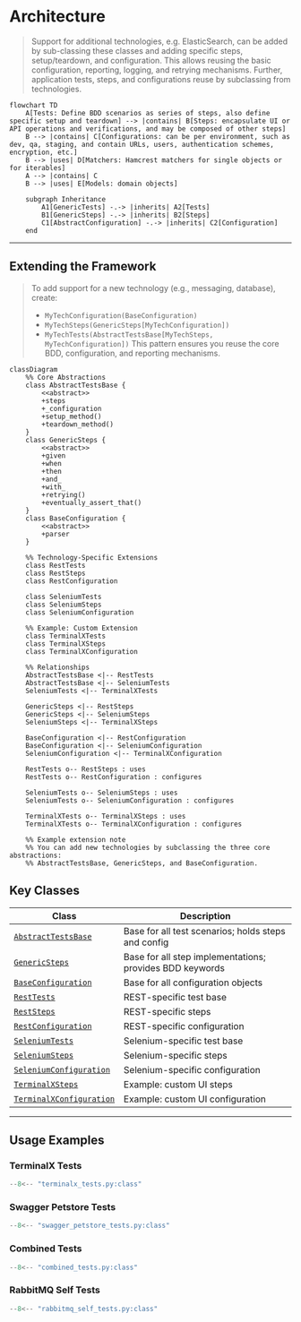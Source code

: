 #   Architecture

> Support for additional technologies, e.g. ElasticSearch, can be added by sub-classing these classes and adding specific steps, setup/teardown, and configuration. This allows reusing the basic configuration, reporting, logging, and retrying mechanisms. Further, application tests, steps, and configurations reuse by subclassing from technologies.

```mermaid
flowchart TD
    A[Tests: Define BDD scenarios as series of steps, also define specific setup and teardown] --> |contains| B[Steps: encapsulate UI or API operations and verifications, and may be composed of other steps]
    B --> |contains| C[Configurations: can be per environment, such as dev, qa, staging, and contain URLs, users, authentication schemes, encryption, etc.]
    B --> |uses| D[Matchers: Hamcrest matchers for single objects or for iterables]
    A --> |contains| C
    B --> |uses| E[Models: domain objects]

    subgraph Inheritance
        A1[GenericTests] -.-> |inherits| A2[Tests]
        B1[GenericSteps] -.-> |inherits| B2[Steps]
        C1[AbstractConfiguration] -.-> |inherits| C2[Configuration]
    end
```

---

## Extending the Framework

> To add support for a new technology (e.g., messaging, database), create:
> - `MyTechConfiguration(BaseConfiguration)`
> - `MyTechSteps(GenericSteps[MyTechConfiguration])`
> - `MyTechTests(AbstractTestsBase[MyTechSteps, MyTechConfiguration])`
> This pattern ensures you reuse the core BDD, configuration, and reporting mechanisms.

```mermaid
classDiagram
    %% Core Abstractions
    class AbstractTestsBase {
        <<abstract>>
        +steps
        +_configuration
        +setup_method()
        +teardown_method()
    }
    class GenericSteps {
        <<abstract>>
        +given
        +when
        +then
        +and_
        +with_
        +retrying()
        +eventually_assert_that()
    }
    class BaseConfiguration {
        <<abstract>>
        +parser
    }

    %% Technology-Specific Extensions
    class RestTests
    class RestSteps
    class RestConfiguration

    class SeleniumTests
    class SeleniumSteps
    class SeleniumConfiguration

    %% Example: Custom Extension
    class TerminalXTests
    class TerminalXSteps
    class TerminalXConfiguration

    %% Relationships
    AbstractTestsBase <|-- RestTests
    AbstractTestsBase <|-- SeleniumTests
    SeleniumTests <|-- TerminalXTests

    GenericSteps <|-- RestSteps
    GenericSteps <|-- SeleniumSteps
    SeleniumSteps <|-- TerminalXSteps

    BaseConfiguration <|-- RestConfiguration
    BaseConfiguration <|-- SeleniumConfiguration
    SeleniumConfiguration <|-- TerminalXConfiguration

    RestTests o-- RestSteps : uses
    RestTests o-- RestConfiguration : configures

    SeleniumTests o-- SeleniumSteps : uses
    SeleniumTests o-- SeleniumConfiguration : configures

    TerminalXTests o-- TerminalXSteps : uses
    TerminalXTests o-- TerminalXConfiguration : configures

    %% Example extension note
    %% You can add new technologies by subclassing the three core abstractions:
    %% AbstractTestsBase, GenericSteps, and BaseConfiguration.
```

## Key Classes

| Class | Description |
|-------|-------------|
| [`AbstractTestsBase`](api/qa-pytest-commons.md#qa_pytest_commons.AbstractTestsBase) | Base for all test scenarios; holds steps and config |
| [`GenericSteps`](api/qa-pytest-commons.md#qa_pytest_commons.GenericSteps) | Base for all step implementations; provides BDD keywords |
| [`BaseConfiguration`](api/qa-pytest-commons.md#qa_pytest_commons.BaseConfiguration) | Base for all configuration objects |
| [`RestTests`](api/qa-pytest-rest.md#qa_pytest_rest.RestTests) | REST-specific test base |
| [`RestSteps`](api/qa-pytest-rest.md#qa_pytest_rest.RestSteps) | REST-specific steps |
| [`RestConfiguration`](api/qa-pytest-rest.md#qa_pytest_rest.RestConfiguration) | REST-specific configuration |
| [`SeleniumTests`](api/qa-pytest-webdriver.md#qa_pytest_webdriver.SeleniumTests) | Selenium-specific test base |
| [`SeleniumSteps`](api/qa-pytest-webdriver.md#qa_pytest_webdriver.SeleniumSteps) | Selenium-specific steps |
| [`SeleniumConfiguration`](api/qa-pytest-webdriver.md#qa_pytest_webdriver.SeleniumConfiguration) | Selenium-specific configuration |
| [`TerminalXSteps`](api/qa-pytest-examples.md#qa_pytest_examples.TerminalXSteps) | Example: custom UI steps |
| [`TerminalXConfiguration`](api/qa-pytest-examples.md#qa_pytest_examples.TerminalXConfiguration) | Example: custom UI configuration |
---

## Usage Examples

### TerminalX Tests

```python
--8<-- "terminalx_tests.py:class"
```

### Swagger Petstore Tests

```python
--8<-- "swagger_petstore_tests.py:class"
```

### Combined Tests

```python
--8<-- "combined_tests.py:class"
```

### RabbitMQ Self Tests

```python
--8<-- "rabbitmq_self_tests.py:class"
```

